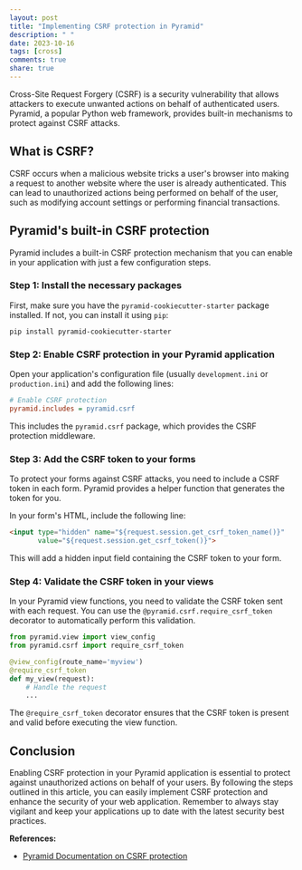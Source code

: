 ```yaml
---
layout: post
title: "Implementing CSRF protection in Pyramid"
description: " "
date: 2023-10-16
tags: [cross]
comments: true
share: true
---
```


Cross-Site Request Forgery (CSRF) is a security vulnerability that allows attackers to execute unwanted actions on behalf of authenticated users. Pyramid, a popular Python web framework, provides built-in mechanisms to protect against CSRF attacks.

## What is CSRF?

CSRF occurs when a malicious website tricks a user's browser into making a request to another website where the user is already authenticated. This can lead to unauthorized actions being performed on behalf of the user, such as modifying account settings or performing financial transactions.

## Pyramid's built-in CSRF protection

Pyramid includes a built-in CSRF protection mechanism that you can enable in your application with just a few configuration steps.

### Step 1: Install the necessary packages

First, make sure you have the `pyramid-cookiecutter-starter` package installed. If not, you can install it using `pip`:

```shell
pip install pyramid-cookiecutter-starter
```

### Step 2: Enable CSRF protection in your Pyramid application

Open your application's configuration file (usually `development.ini` or `production.ini`) and add the following lines:

```ini
# Enable CSRF protection
pyramid.includes = pyramid.csrf
```

This includes the `pyramid.csrf` package, which provides the CSRF protection middleware.

### Step 3: Add the CSRF token to your forms

To protect your forms against CSRF attacks, you need to include a CSRF token in each form. Pyramid provides a helper function that generates the token for you.

In your form's HTML, include the following line:

```html
<input type="hidden" name="${request.session.get_csrf_token_name()}"
       value="${request.session.get_csrf_token()}">
```

This will add a hidden input field containing the CSRF token to your form.

### Step 4: Validate the CSRF token in your views

In your Pyramid view functions, you need to validate the CSRF token sent with each request. You can use the `@pyramid.csrf.require_csrf_token` decorator to automatically perform this validation.

```python
from pyramid.view import view_config
from pyramid.csrf import require_csrf_token

@view_config(route_name='myview')
@require_csrf_token
def my_view(request):
    # Handle the request
    ...
```

The `@require_csrf_token` decorator ensures that the CSRF token is present and valid before executing the view function.

## Conclusion

Enabling CSRF protection in your Pyramid application is essential to protect against unauthorized actions on behalf of your users. By following the steps outlined in this article, you can easily implement CSRF protection and enhance the security of your web application. Remember to always stay vigilant and keep your applications up to date with the latest security best practices.

**References:**
- [Pyramid Documentation on CSRF protection](https://docs.pylonsproject.org/projects/pyramid/en/latest/narr/security.html#cross-site-request-forgery-csrf-protection)
